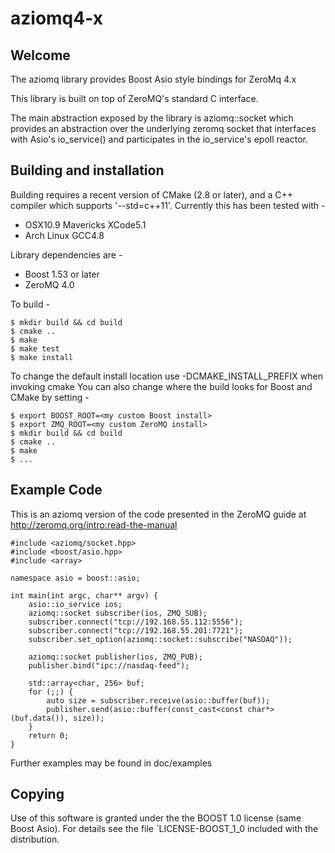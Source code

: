 # aziomq4-x

## Welcome
The aziomq library provides Boost Asio style bindings for ZeroMq 4.x

This library is built on top of ZeroMQ's standard C interface.

The main abstraction exposed by the library is aziomq::socket which
provides an abstraction over the underlying zeromq socket that
interfaces with Asio's io_service() and participates in the io_service's
epoll reactor.

## Building and installation

Building requires a recent version of CMake (2.8 or later), and a C++ compiler
which supports '--std=c++11'.  Currently this has been tested with - 
* OSX10.9 Mavericks XCode5.1
* Arch Linux GCC4.8

Library dependencies are -
* Boost 1.53 or later
* ZeroMQ 4.0

To build -
```
$ mkdir build && cd build
$ cmake ..
$ make
$ make test
$ make install
```

To change the default install location use -DCMAKE_INSTALL_PREFIX when invoking cmake
You can also change where the build looks for Boost and CMake by setting -

```
$ export BOOST_ROOT=<my custom Boost install>
$ export ZMQ_ROOT=<my custom ZeroMQ install>
$ mkdir build && cd build
$ cmake ..
$ make
$ ...
```

## Example Code
This is an aziomq version of the code presented in the ZeroMQ guide at
http://zeromq.org/intro:read-the-manual

```
#include <aziomq/socket.hpp>
#include <boost/asio.hpp>
#include <array>

namespace asio = boost::asio;

int main(int argc, char** argv) {
    asio::io_service ios;
    aziomq::socket subscriber(ios, ZMQ_SUB);
    subscriber.connect("tcp://192.168.55.112:5556");
    subscriber.connect("tcp://192.168.55.201:7721");
    subscriber.set_option(aziomq::socket::subscribe("NASDAQ"));

    aziomq::socket publisher(ios, ZMQ_PUB);
    publisher.bind("ipc://nasdaq-feed");

    std::array<char, 256> buf;
    for (;;) {
        auto size = subscriber.receive(asio::buffer(buf));
        publisher.send(asio::buffer(const_cast<const char*>(buf.data()), size));
    }
    return 0;
}
```

Further examples may be found in doc/examples

## Copying

Use of this software is granted under the the BOOST 1.0 license
(same Boost Asio).  For details see the file `LICENSE-BOOST_1_0
included with the distribution.
